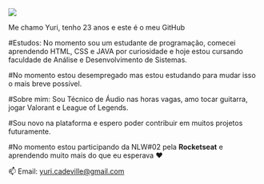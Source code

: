 <img width="auto" src="https://github.com/tgmarinho/tgmarinho/blob/master/banner.png">

Me chamo Yuri, tenho 23 anos e este é o meu GitHub

#Estudos: No momento sou um estudante de programação, comecei aprendendo HTML, CSS e JAVA por curiosidade
e hoje estou cursando faculdade de Análise e Desenvolvimento de Sistemas.

#No momento estou desempregado mas estou estudando para mudar isso o mais breve possível.

#Sobre mim: Sou Técnico de Áudio nas horas vagas, amo tocar guitarra, jogar Valorant e League of Legends. 

#Sou novo na plataforma e espero poder contribuir em muitos projetos futuramente.

#No momento estou participando da NLW#02 pela **Rocketseat** e aprendendo muito mais do que eu esperava :heart:

📫 Email: yuri.cadeville@gmail.com

